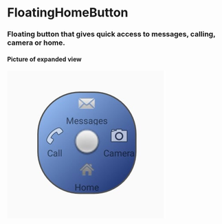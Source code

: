 # FloatingHomeButton
### Floating button that gives quick access to messages, calling, camera or home.
#### Picture of expanded view

![expanded_view](https://github.com/Myshhu/FloatingHomeButton/blob/master/img/expanded.png)
